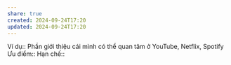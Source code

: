 ```yaml
---
share: true
created: 2024-09-24T17:20
updated: 2024-09-24T17:20
---
```

Ví dụ:: Phần giới thiệu cái mình có thể quan tâm ở YouTube, Netflix, Spotify
Ưu điểm::
Hạn chế::